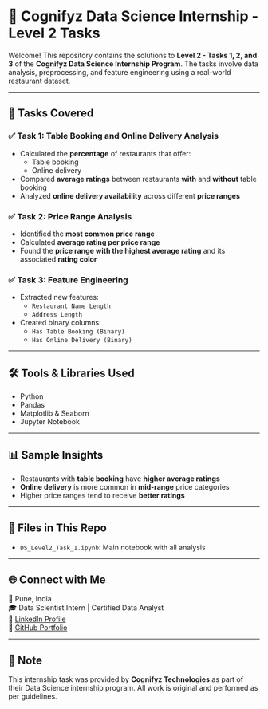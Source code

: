 # 🚀 Cognifyz Data Science Internship - Level 2 Tasks

Welcome! This repository contains the solutions to **Level 2 - Tasks 1, 2, and 3** of the **Cognifyz Data Science Internship Program**. The tasks involve data analysis, preprocessing, and feature engineering using a real-world restaurant dataset.

---

## 📌 Tasks Covered

### ✅ Task 1: Table Booking and Online Delivery Analysis
- Calculated the **percentage** of restaurants that offer:
  - Table booking
  - Online delivery
- Compared **average ratings** between restaurants **with** and **without** table booking
- Analyzed **online delivery availability** across different **price ranges**

### ✅ Task 2: Price Range Analysis
- Identified the **most common price range**
- Calculated **average rating per price range**
- Found the **price range with the highest average rating** and its associated **rating color**

### ✅ Task 3: Feature Engineering
- Extracted new features:
  - `Restaurant Name Length`
  - `Address Length`
- Created binary columns:
  - `Has Table Booking (Binary)`
  - `Has Online Delivery (Binary)`

---

## 🛠️ Tools & Libraries Used
- Python
- Pandas
- Matplotlib & Seaborn
- Jupyter Notebook

---

## 📊 Sample Insights
- Restaurants with **table booking** have **higher average ratings**
- **Online delivery** is more common in **mid-range** price categories
- Higher price ranges tend to receive **better ratings**

---

## 📁 Files in This Repo
- `DS_Level2_Task_1.ipynb`: Main notebook with all analysis


---

## 🌐 Connect with Me
📍 Pune, India  
🎓 Data Scientist Intern | Certified Data Analyst  
🔗 [LinkedIn Profile](https://www.linkedin.com/in/bushra-shaikh-514015313)  
💼 [GitHub Portfolio](https://github.com/Bushrashaikh07)

---

## 📌 Note
This internship task was provided by **Cognifyz Technologies** as part of their Data Science internship program. All work is original and performed as per guidelines.

